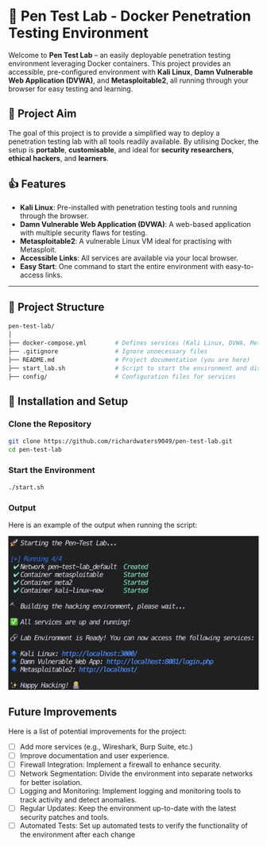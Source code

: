 # 🐳 Pen Test Lab - Docker Penetration Testing Environment

Welcome to **Pen Test Lab** – an easily deployable penetration testing environment leveraging Docker containers. This project provides an accessible, pre-configured environment with **Kali Linux**, **Damn Vulnerable Web Application (DVWA)**, and **Metasploitable2**, all running through your browser for easy testing and learning.

## 🎯 Project Aim

The goal of this project is to provide a simplified way to deploy a penetration testing lab with all tools readily available. By utilising Docker, the setup is **portable**, **customisable**, and ideal for **security researchers**, **ethical hackers**, and **learners**.

## 👍 Features

- **Kali Linux**: Pre-installed with penetration testing tools and running through the browser.
- **Damn Vulnerable Web Application (DVWA)**: A web-based application with multiple security flaws for testing.
- **Metasploitable2**: A vulnerable Linux VM ideal for practising with Metasploit.
- **Accessible Links**: All services are available via your local browser.
- **Easy Start**: One command to start the entire environment with easy-to-access links.

---

## 📂 Project Structure

```bash
pen-test-lab/
│
├── docker-compose.yml        # Defines services (Kali Linux, DVWA, Metasploitable)
├── .gitignore                # Ignore unnecessary files
├── README.md                 # Project documentation (you are here)
├── start_lab.sh              # Script to start the environment and display links
├── config/                   # Configuration files for services
```

## 🧰 Installation and Setup

### Clone the Repository

```bash
git clone https://github.com/richardwaters9049/pen-test-lab.git
cd pen-test-lab
```

### Start the Environment

```bash
./start.sh
```

### Output

Here is an example of the output when running the script:

![Running Containers](images/run-contain.png)

## Future Improvements

Here is a list of potential improvements for the project:

- [ ] Add more services (e.g., Wireshark, Burp Suite, etc.)
- [ ] Improve documentation and user experience.
- [ ] Firewall Integration: Implement a firewall to enhance security.
- [ ] Network Segmentation: Divide the environment into separate networks for better isolation.
- [ ] Logging and Monitoring: Implement logging and monitoring tools to track activity and detect anomalies.
- [ ] Regular Updates: Keep the environment up-to-date with the latest security patches and tools.
- [ ] Automated Tests: Set up automated tests to verify the functionality of the environment after each change

